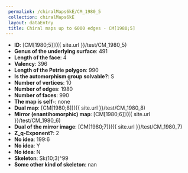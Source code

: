 ```yaml
--- 
 permalink: /chiralMaps6kE/CM_1980_5 
 collection: chiralMaps6kE
 layout: dataEntry
 title: Chiral maps up to 6000 edges - CM[1980;5]
---
```


- **ID**: [CM[1980;5]]({{ site.url }}/test/CM_1980_5)
- **Genus of the underlying surface**: 491
- **Length of the face**: 4
- **Valency**: 396
- **Length of the Petrie polygon**: 990
- **Is the automorphism group solvable?**: S
- **Number of vertices**: 10
- **Number of edges**: 1980
- **Number of faces**: 990
- **The map is self-**: none
- **Dual map**: [CM[1980;8]]({{ site.url }}/test/CM_1980_8)
- **Mirror (enantihomorphic) map**: [CM[1980;6]]({{ site.url }}/test/CM_1980_6)
- **Dual of the mirror image**: [CM[1980;7]]({{ site.url }}/test/CM_1980_7)
- **Z_q-Exponent?**: 2
- **No idea**:  199:6
- **No idea**: Y
- **No idea**: N
- **Skeleton**: Sk(10;3)^99
- **Some other kind of skeleton**: nan
